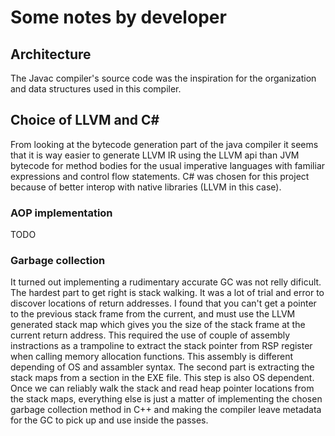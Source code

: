# Some notes by developer

## Architecture

The Javac compiler's source code was the inspiration for the organization and data 
structures used in this compiler.

## Choice of LLVM and C#

From looking at the bytecode generation part of the java compiler it seems that it is way 
easier to generate LLVM IR using the LLVM api than JVM bytecode for method bodies for the
usual imperative languages with familiar expressions and control flow statements.
C# was chosen for this project because of better interop with native libraries (LLVM in
this case).

### AOP implementation

TODO

### Garbage collection

It turned out implementing a rudimentary accurate GC was not relly dificult. The hardest
part to get right is stack walking. It was a lot of trial and error to discover locations
of return addresses. I found that you can't get a pointer to the previous stack frame
from the current, and must use the LLVM generated stack map which gives you the size of 
the stack frame at the current return address. This required the use of couple of assembly
instractions as a trampoline to extract the stack pointer from RSP register when calling
memory allocation functions. This assembly is different depending of OS and assambler
syntax. The second part is extracting the stack maps from a section in the EXE file. This
step is also OS dependent. Once we can reliably walk the stack and read heap pointer
locations from the stack maps, everything else is just a matter of implementing the chosen
garbage collection method in C++ and making the compiler leave metadata for the GC to pick
up and use inside the passes.
